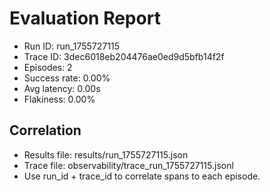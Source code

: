 # Evaluation Report
- Run ID: run_1755727115
- Trace ID: 3dec6018eb204476ae0ed9d5bfb14f2f
- Episodes: 2
- Success rate: 0.00%
- Avg latency: 0.00s
- Flakiness: 0.00%

## Correlation
- Results file: results/run_1755727115.json
- Trace file: observability/trace_run_1755727115.jsonl
- Use run_id + trace_id to correlate spans to each episode.